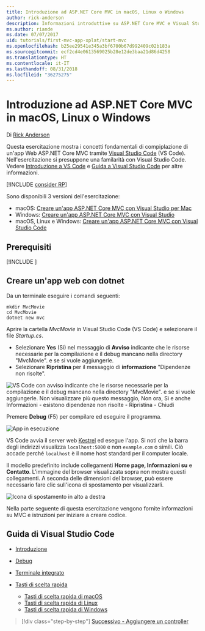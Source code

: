 ```yaml
---
title: Introduzione ad ASP.NET Core MVC in macOS, Linux o Windows
author: rick-anderson
description: Informazioni introduttive su ASP.NET Core MVC e Visual Studio Code in macOS, Linux e Windows
ms.author: riande
ms.date: 07/07/2017
uid: tutorials/first-mvc-app-xplat/start-mvc
ms.openlocfilehash: b25ee29541e345a3bf6700b67d992409c02b183a
ms.sourcegitcommit: ecf2cd4e0613569025b28e12de3baa21d86d4258
ms.translationtype: HT
ms.contentlocale: it-IT
ms.lasthandoff: 08/31/2018
ms.locfileid: "36275275"
---
```

# <a name="introduction-to-aspnet-core-mvc-on-macos-linux-or-windows"></a>Introduzione ad ASP.NET Core MVC in macOS, Linux o Windows

Di [Rick Anderson](https://twitter.com/RickAndMSFT)

Questa esercitazione mostra i concetti fondamentali di compiplazione di un'app Web ASP.NET Core MVC tramite [Visual Studio Code](https://code.visualstudio.com) (VS Code). Nell'esercitazione si presuppone una familarità con Visual Studio Code. Vedere [Introduzione a VS Code](https://code.visualstudio.com/docs) e [Guida a Visual Studio Code](#visual-studio-code-help) per altre informazioni. 

[!INCLUDE [consider RP](../../includes/razor.md)]

Sono disponibili 3 versioni dell'esercitazione:

* macOS: [Creare un'app ASP.NET Core MVC con Visual Studio per Mac](xref:tutorials/first-mvc-app-mac/start-mvc)
* Windows: [Creare un'app ASP.NET Core MVC con Visual Studio](xref:tutorials/first-mvc-app/start-mvc)
* macOS, Linux e Windows: [Creare un'app ASP.NET Core MVC con Visual Studio Code](xref:tutorials/first-mvc-app-xplat/start-mvc) 

## <a name="prerequisites"></a>Prerequisiti

[!INCLUDE [](~/includes/net-core-prereqs-vscode.md)]

## <a name="create-a-web-app-with-dotnet"></a>Creare un'app web con dotnet

Da un terminale eseguire i comandi seguenti:

```console
mkdir MvcMovie
cd MvcMovie
dotnet new mvc
```

Aprire la cartella *MvcMovie* in Visual Studio Code (VS Code) e selezionare il file *Startup.cs*.

- Selezionare **Yes** (Sì) nel messaggio di **Avviso** indicante che le risorse necessarie per la compilazione e il debug mancano nella directory "MvcMovie". e se si vuole aggiungerle.
- Selezionare **Ripristina** per il messaggio di **informazione** "Dipendenze non risolte".

![VS Code con avviso indicante che le risorse necessarie per la compilazione e il debug mancano nella directory "MvcMovie". e se si vuole aggiungerle. Non visualizzare più questo messaggio, Non ora, Sì e anche Informazioni - esistono dipendenze non risolte - Ripristina - Chiudi](../web-api-vsc/_static/vsc_restore.png)

Premere **Debug** (F5) per compilare ed eseguire il programma.

![App in esecuzione](../first-mvc-app/start-mvc/_static/1.png)

VS Code avvia il server web [Kestrel](xref:fundamentals/servers/kestrel) ed esegue l'app. Si noti che la barra degli indirizzi visualizza `localhost:5000` e non `example.com` o simili. Ciò accade perché `localhost` è il nome host standard per il computer locale.

Il modello predefinito include collegamenti **Home page, Informazioni su** e **Contatto**. L'immagine del browser visualizzata sopra non mostra questi collegamenti. A seconda delle dimensioni del browser, può essere necessario fare clic sull'icona di spostamento per visualizzarli.

![Icona di spostamento in alto a destra](../first-mvc-app/start-mvc/_static/2.png)

Nella parte seguente di questa esercitazione vengono fornite informazioni su MVC e istruzioni per iniziare a creare codice.

## <a name="visual-studio-code-help"></a>Guida di Visual Studio Code

- [Introduzione](https://code.visualstudio.com/docs)
- [Debug](https://code.visualstudio.com/docs/editor/debugging)
- [Terminale integrato](https://code.visualstudio.com/docs/editor/integrated-terminal)
- [Tasti di scelta rapida](https://code.visualstudio.com/docs/getstarted/keybindings#_keyboard-shortcuts-reference)

  - [Tasti di scelta rapida di macOS](https://code.visualstudio.com/shortcuts/keyboard-shortcuts-macos.pdf)
  - [Tasti di scelta rapida di Linux](https://code.visualstudio.com/shortcuts/keyboard-shortcuts-linux.pdf)
  - [Tasti di scelta rapida di Windows](https://code.visualstudio.com/shortcuts/keyboard-shortcuts-windows.pdf)

> [!div class="step-by-step"]
> [Successivo - Aggiungere un controller](adding-controller.md)

